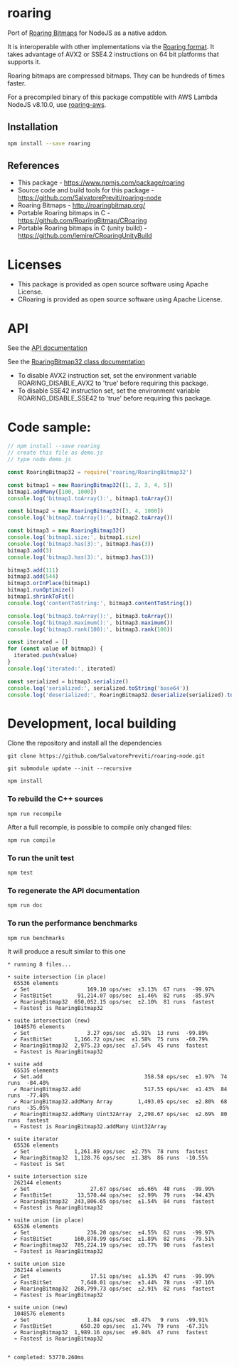# roaring

Port of [Roaring Bitmaps](http://roaringbitmap.org) for NodeJS as a native addon.

It is interoperable with other implementations via the [Roaring format](https://github.com/RoaringBitmap/RoaringFormatSpec/).
It takes advantage of AVX2 or SSE4.2 instructions on 64 bit platforms that supports it.

Roaring bitmaps are compressed bitmaps. They can be hundreds of times faster.

For a precompiled binary of this package compatible with AWS Lambda NodeJS v8.10.0, use [roaring-aws](https://www.npmjs.com/package/roaring-aws).

## Installation

```sh
npm install --save roaring
```

## References

- This package - <https://www.npmjs.com/package/roaring>
- Source code and build tools for this package - <https://github.com/SalvatorePreviti/roaring-node>
- Roaring Bitmaps - <http://roaringbitmap.org/>
- Portable Roaring bitmaps in C - <https://github.com/RoaringBitmap/CRoaring>
- Portable Roaring bitmaps in C (unity build) - https://github.com/lemire/CRoaringUnityBuild

# Licenses

- This package is provided as open source software using Apache License.
- CRoaring is provided as open source software using Apache License.

# API

See the [API documentation](https://github.com/SalvatorePreviti/roaring-node/blob/master/documentation/api/index.d.md)

See the [RoaringBitmap32 class documentation](https://github.com/SalvatorePreviti/roaring-node/blob/master/documentation/api/index.d/roaringbitmap32.md#roaringbitmap32)

- To disable AVX2 instruction set, set the environment variable ROARING_DISABLE_AVX2 to 'true' before requiring this package.
- To disable SSE42 instruction set, set the environment variable ROARING_DISABLE_SSE42 to 'true' before requiring this package.

# Code sample:

```javascript
// npm install --save roaring
// create this file as demo.js
// type node demo.js

const RoaringBitmap32 = require('roaring/RoaringBitmap32')

const bitmap1 = new RoaringBitmap32([1, 2, 3, 4, 5])
bitmap1.addMany([100, 1000])
console.log('bitmap1.toArray():', bitmap1.toArray())

const bitmap2 = new RoaringBitmap32([3, 4, 1000])
console.log('bitmap2.toArray():', bitmap2.toArray())

const bitmap3 = new RoaringBitmap32()
console.log('bitmap1.size:', bitmap1.size)
console.log('bitmap3.has(3):', bitmap3.has(3))
bitmap3.add(3)
console.log('bitmap3.has(3):', bitmap3.has(3))

bitmap3.add(111)
bitmap3.add(544)
bitmap3.orInPlace(bitmap1)
bitmap1.runOptimize()
bitmap1.shrinkToFit()
console.log('contentToString:', bitmap3.contentToString())

console.log('bitmap3.toArray():', bitmap3.toArray())
console.log('bitmap3.maximum():', bitmap3.maximum())
console.log('bitmap3.rank(100):', bitmap3.rank(100))

const iterated = []
for (const value of bitmap3) {
  iterated.push(value)
}
console.log('iterated:', iterated)

const serialized = bitmap3.serialize()
console.log('serialized:', serialized.toString('base64'))
console.log('deserialized:', RoaringBitmap32.deserialize(serialized).toArray())
```

# Development, local building

Clone the repository and install all the dependencies

```
git clone https://github.com/SalvatorePreviti/roaring-node.git

git submodule update --init --recursive

npm install
```

### To rebuild the C++ sources

```
npm run recompile
```

After a full recomple, is possible to compile only changed files:

```
npm run compile
```

### To run the unit test

```
npm test
```

### To regenerate the API documentation

```
npm run doc
```

### To run the performance benchmarks

```sh
npm run benchmarks
```

It will produce a result similar to this one

```
* running 8 files...

• suite intersection (in place)
  65536 elements
  ✔ Set                  169.10 ops/sec  ±3.13%  67 runs  -99.97%
  ✔ FastBitSet        91,214.07 ops/sec  ±1.46%  82 runs  -85.97%
  ✔ RoaringBitmap32  650,052.15 ops/sec  ±2.10%  81 runs  fastest
  ➔ Fastest is RoaringBitmap32

• suite intersection (new)
  1048576 elements
  ✔ Set                  3.27 ops/sec  ±5.91%  13 runs  -99.89%
  ✔ FastBitSet       1,166.72 ops/sec  ±1.58%  75 runs  -60.79%
  ✔ RoaringBitmap32  2,975.23 ops/sec  ±7.54%  45 runs  fastest
  ➔ Fastest is RoaringBitmap32

• suite add
  65535 elements
  ✔ Set.add                                358.58 ops/sec  ±1.97%  74 runs  -84.40%
  ✔ RoaringBitmap32.add                    517.55 ops/sec  ±1.43%  84 runs  -77.48%
  ✔ RoaringBitmap32.addMany Array        1,493.05 ops/sec  ±2.80%  68 runs  -35.05%
  ✔ RoaringBitmap32.addMany Uint32Array  2,298.67 ops/sec  ±2.69%  80 runs  fastest
  ➔ Fastest is RoaringBitmap32.addMany Uint32Array

• suite iterator
  65536 elements
  ✔ Set              1,261.89 ops/sec  ±2.75%  78 runs  fastest
  ✔ RoaringBitmap32  1,128.76 ops/sec  ±1.38%  86 runs  -10.55%
  ➔ Fastest is Set

• suite intersection size
  262144 elements
  ✔ Set                   27.67 ops/sec  ±6.66%  48 runs  -99.99%
  ✔ FastBitSet        13,570.44 ops/sec  ±2.99%  79 runs  -94.43%
  ✔ RoaringBitmap32  243,806.65 ops/sec  ±1.54%  84 runs  fastest
  ➔ Fastest is RoaringBitmap32

• suite union (in place)
  65536 elements
  ✔ Set                  236.20 ops/sec  ±4.55%  62 runs  -99.97%
  ✔ FastBitSet       160,878.99 ops/sec  ±1.89%  82 runs  -79.51%
  ✔ RoaringBitmap32  785,224.19 ops/sec  ±0.77%  90 runs  fastest
  ➔ Fastest is RoaringBitmap32

• suite union size
  262144 elements
  ✔ Set                   17.51 ops/sec  ±1.53%  47 runs  -99.99%
  ✔ FastBitSet         7,640.01 ops/sec  ±3.44%  78 runs  -97.16%
  ✔ RoaringBitmap32  268,799.73 ops/sec  ±2.91%  82 runs  fastest
  ➔ Fastest is RoaringBitmap32

• suite union (new)
  1048576 elements
  ✔ Set                  1.84 ops/sec  ±8.47%   9 runs  -99.91%
  ✔ FastBitSet         650.20 ops/sec  ±1.74%  79 runs  -67.31%
  ✔ RoaringBitmap32  1,989.16 ops/sec  ±9.84%  47 runs  fastest
  ➔ Fastest is RoaringBitmap32


* completed: 53770.260ms
```
